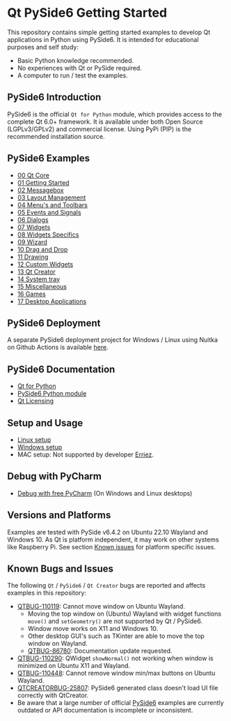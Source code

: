 # Qt PySide6 Getting Started

This repository contains simple getting started examples to develop Qt
applications in Python using PySide6. It is intended for educational purposes
and self study:

- Basic Python knowledge recommended.
- No experiences with Qt or PySide required.
- A computer to run / test the examples.

## PySide6 Introduction

PySide6 is the official `Qt for Python` module, which provides access to the
complete Qt 6.0+ framework. It is available under both Open Source 
(LGPLv3/GPLv2) and commercial license. Using PyPi (PIP) is the recommended
installation source.

## PySide6 Examples

- [00 Qt Core](00_qt_core/README.md)
- [01 Getting Started](01_gettings_started/README.md)
- [02 Messagebox](02_messagebox/README.md)
- [03 Layout Management](03_layout_management/README.md)
- [04 Menu's and Toolbars](04_menus_toolbars/README.md)
- [05 Events and Signals](05_events_and_signals/README.md)
- [06 Dialogs](06_dialogs/README.md)
- [07 Widgets](07_widgets/README.md)
- [08 Widgets Specifics](08_widgets_specifics/README.md)
- [09 Wizard](09_wizard/README.md)
- [10 Drag and Drop](10_drag_and_drop/README.md)
- [11 Drawing](11_drawing/README.md)
- [12 Custom Widgets](12_custom_widgets/README.md)
- [13 Qt Creator](13_qt_creator/README.md)
- [14 System tray](14_system_tray/README.md)
- [15 Miscellaneous](15_misc/README.md)
- [16 Games](16_games/README.md)
- [17 Desktop Applications](17_desktop_apps/README.md)

## PySide6 Deployment

A separate PySide6 deployment project for Windows / Linux using Nuitka on
Github Actions is available 
[here](https://github.com/Erriez/pyside6-nuitka-deployment). 

## PySide6 Documentation

- [Qt for Python](https://doc.qt.io/qtforpython/)
- [PySide6 Python module](https://pypi.org/project/PySide6/)
- [Qt Licensing](https://www.qt.io/licensing/)

## Setup and Usage

- [Linux setup](SETUP_LINUX.md)
- [Windows setup](SETUP_WINDOWS.md)
- MAC setup: Not supported by developer [Erriez](https://github.com/Erriez/).

## Debug with PyCharm

- [Debug with free PyCharm](SETUP_PyCharm.md) (On Windows and Linux desktops)

## Versions and Platforms

Examples are tested with PySide v6.4.2 on Ubuntu 22.10 Wayland and Windows 10.
As Qt is platform independent, it may work on other systems like Raspberry Pi.
See section [Known issues](https://github.com/Erriez/pyside6-getting-started#known-issues) 
for platform specific issues.

## Known Bugs and Issues

The following `Qt` / `PySide6` / `Qt Creator` bugs are reported and affects 
examples in this repository:

- [QTBUG-110119](https://bugreports.qt.io/browse/QTBUG-110119): Cannot move 
  window on Ubuntu Wayland.
  - Moving the top window on (Ubuntu) Wayland with widget functions `move()` and 
  `setGeometry()` are not supported by Qt / PySide6.
  - Window move works on X11 and Windows 10.
  - Other desktop GUI's such as TKinter are able to move the top window on 
    Wayland.
  - [QTBUG-86780](https://bugreports.qt.io/browse/QTBUG-86780): Documentation
    update requested.
- [QTBUG-110290](https://bugreports.qt.io/browse/QTBUG-110290): QWidget 
  `showNormal()` not working when window is minimized on Ubuntu X11 and Wayland.
- [QTBUG-110448](https://bugreports.qt.io/browse/QTBUG-110448): Cannot remove 
  window min/max buttons on Ubuntu Wayland.
- [QTCREATORBUG-25807](https://bugreports.qt.io/browse/QTCREATORBUG-25807):
  PySide6 generated class doesn't load UI file correctly with QtCreator.
- Be aware that a large number of official
  [PySide6](https://doc.qt.io/qtforpython/) examples are currently outdated or 
  API documentation is incomplete or inconsistent.
